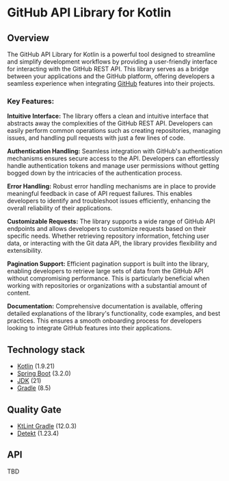 # GitHub API Library for Kotlin

## Overview
The GitHub API Library for Kotlin is a powerful tool designed to streamline and simplify development workflows by providing a user-friendly interface for interacting with the GitHub REST API. This library serves as a bridge between your applications and the GitHub platform, offering developers a seamless experience when integrating [GitHub](https://docs.github.com/en/rest) features into their projects.

### Key Features:

**Intuitive Interface:** The library offers a clean and intuitive interface that abstracts away the complexities of the GitHub REST API. Developers can easily perform common operations such as creating repositories, managing issues, and handling pull requests with just a few lines of code.

**Authentication Handling:** Seamless integration with GitHub's authentication mechanisms ensures secure access to the API. Developers can effortlessly handle authentication tokens and manage user permissions without getting bogged down by the intricacies of the authentication process.

**Error Handling:** Robust error handling mechanisms are in place to provide meaningful feedback in case of API request failures. This enables developers to identify and troubleshoot issues efficiently, enhancing the overall reliability of their applications.

**Customizable Requests:** The library supports a wide range of GitHub API endpoints and allows developers to customize requests based on their specific needs. Whether retrieving repository information, fetching user data, or interacting with the Git data API, the library provides flexibility and extensibility.

**Pagination Support:** Efficient pagination support is built into the library, enabling developers to retrieve large sets of data from the GitHub API without compromising performance. This is particularly beneficial when working with repositories or organizations with a substantial amount of content.

**Documentation:** Comprehensive documentation is available, offering detailed explanations of the library's functionality, code examples, and best practices. This ensures a smooth onboarding process for developers looking to integrate GitHub features into their applications.  

## Technology stack
- [Kotlin](https://kotlinlang.org/) (1.9.21)
- [Spring Boot](https://spring.io/projects/spring-boot/) (3.2.0)
- [JDK](https://jdk.java.net/21/) (21)
- [Gradle](https://gradle.org/releases/) (8.5)

## Quality Gate
- [KtLint Gradle](https://github.com/JLLeitschuh/ktlint-gradle) (12.0.3)
- [Detekt](https://detekt.dev/) (1.23.4)

## API
TBD

